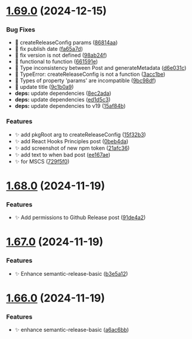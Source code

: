 # [1.69.0](https://github.com/zhumeisongsong/blog/compare/v1.68.0...v1.69.0) (2024-12-15)


### Bug Fixes

* 🐛 createReleaseConfig params ([86814aa](https://github.com/zhumeisongsong/blog/commit/86814aa0f7b68e8a067d3c06b9422c8909995fc1))
* 🐛 fix publish date ([fa65a7d](https://github.com/zhumeisongsong/blog/commit/fa65a7d4ab6582fbe7b3378efdb74320d50d1cc8))
* 🐛 fix version is not defined ([98ab24f](https://github.com/zhumeisongsong/blog/commit/98ab24fec9410cac6eada66a347d816d96060c5c))
* 🐛 functional to function ([661591e](https://github.com/zhumeisongsong/blog/commit/661591ee135c4beb31110af6c6f7b2459c7fceef))
* 🐛 Type inconsistency between Post and generateMetadata ([d6e031c](https://github.com/zhumeisongsong/blog/commit/d6e031c99b1c8b0f26e8b9ecc8f5043fbb2eb680))
* 🐛 TypeError: createReleaseConfig is not a function ([3acc1be](https://github.com/zhumeisongsong/blog/commit/3acc1be6d6e42e6e22d5f4291dcfc997cd27f3d6))
* 🐛 Types of property 'params' are incompatible ([9bc98df](https://github.com/zhumeisongsong/blog/commit/9bc98dfc968859803bc50c3ac336ca75ec81da27))
* 🐛 update title ([9c1b0a9](https://github.com/zhumeisongsong/blog/commit/9c1b0a9263c68263d4619af5ad7ef4d9529060f9))
* **deps:** update dependencies ([8ec2ada](https://github.com/zhumeisongsong/blog/commit/8ec2adaf8abeebfea52a3e6906448d1f32f36188))
* **deps:** update dependencies ([ed1d5c3](https://github.com/zhumeisongsong/blog/commit/ed1d5c39e7f00d9026770e1d8f2ce5cf04128647))
* **deps:** update dependencies to v19 ([15af84b](https://github.com/zhumeisongsong/blog/commit/15af84b1eb80367362bfb85893c7cb75d952dff3))


### Features

* ✨ add pkgRoot arg to createReleaseConfig ([15f32b3](https://github.com/zhumeisongsong/blog/commit/15f32b34454bf6fec7cbdbf114a57aac10c9d797))
* ✨ add React Hooks Principles post ([0beb4da](https://github.com/zhumeisongsong/blog/commit/0beb4dab9912b8709b5559d4ee07b22ba6feb09d))
* ✨ add screenshot of new npm token ([21afc36](https://github.com/zhumeisongsong/blog/commit/21afc36f29d0537699f6751f392ef1cf8ccd5220))
* ✨ add text to when bad post ([ee167ae](https://github.com/zhumeisongsong/blog/commit/ee167ae280a8ae55f752bd49ee526ec29482c7f5))
* ✨ for MSCS ([729f5f0](https://github.com/zhumeisongsong/blog/commit/729f5f095bde94a3ff33a1aeffd8eddee20688e6))

# [1.68.0](https://github.com/zhumeisongsong/blog/compare/v1.67.0...v1.68.0) (2024-11-19)


### Features

* ✨ Add permissions to Github Release post ([91de4a2](https://github.com/zhumeisongsong/blog/commit/91de4a2489752624941a781828c62a8f42baf5db))

# [1.67.0](https://github.com/zhumeisongsong/blog/compare/v1.66.0...v1.67.0) (2024-11-19)


### Features

* ✨ Enhance semantic-release-basic ([b3e5a12](https://github.com/zhumeisongsong/blog/commit/b3e5a12be35f92bdd0401b7d1244d751e1464256))

# [1.66.0](https://github.com/zhumeisongsong/blog/compare/v1.65.0...v1.66.0) (2024-11-19)


### Features

* ✨ enhance semantic-release-basic ([a6ac6bb](https://github.com/zhumeisongsong/blog/commit/a6ac6bbdfbd2fadea59188c8d42ac9c4c2edafa1))
